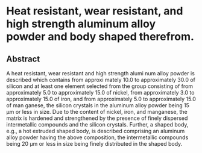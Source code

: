 # Heat resistant, wear resistant, and high strength aluminum alloy powder and body shaped therefrom.

## Abstract
A heat resistant, wear resistant and high strength alumi num alloy powder is described which contains from approxi mately 10.0 to approximately 30.0 of silicon and at least one element selected from the group consisting of from approximately 5.0 to approximately 15.0 of nickel, from approximately 3.0 to approximately 15.0 of iron, and from approximately 5.0 to approximately 15.0 of man ganese, the silicon crystals in the aluminum alloy powder being 15 µm or less in size. Due to the content of nickel, iron, and manganese, the matrix is hardened and strengthened by the presence of finely dispersed intermetallic compounds and the silicon crystals. Further, a shaped body, e.g., a hot extruded shaped body, is described comprising an aluminum alloy powder having the above composition, the intermetallic compounds being 20 µm or less in size being finely distributed in the shaped body.